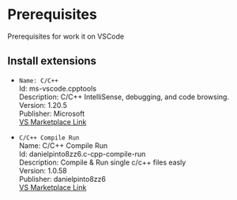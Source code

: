# Prerequisites
Prerequisites for work it on VSCode

## Install extensions
* `Name: C/C++`<br>
Id: ms-vscode.cpptools<br>
Description: C/C++ IntelliSense, debugging, and code browsing.<br>
Version: 1.20.5<br>
Publisher: Microsoft<br>
[VS Marketplace Link](https://marketplace.visualstudio.com/items?itemName=ms-vscode.cpptools)

* `C/C++ Compile Run`<br>
Name: C/C++ Compile Run<br>
Id: danielpinto8zz6.c-cpp-compile-run<br>
Description: Compile & Run single c/c++ files easly<br>
Version: 1.0.58<br>
Publisher: danielpinto8zz6<br>
[VS Marketplace Link](https://marketplace.visualstudio.com/items?itemName=danielpinto8zz6.c-cpp-compile-run)
